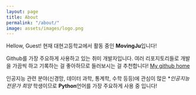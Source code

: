 ```yaml
---
layout: page
title: About
permalink: "/about/"
image: assets/images/logo.png
---
```


Hellow, Guest! 현재 대현고등학교에서 활동 중인 **MovingJu**입니다!

Github를 가장 주요하게 사용하고 있는 취미 개발자입니다.
여러 리포지토리들로 개발을 가끔씩 하고 기록하는 걸 좋아하므로 들러보시는 걸 추천합니다!
[My github home](https://github.com/MovingJu)

인공지능 관련 분야(신경망, 데이터 과학, 통계학, 수학 등등)에 관심이 많은 **인공지능 전문가 희망* 학생이므로 
**Python**언어를 가장 주요하게 사용 중 입니다!